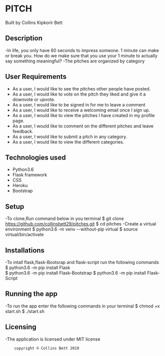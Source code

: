 # PITCH
Built by Collins Kipkorir Bett

## Description 
-In life, you only have 60 seconds to impress someone. 1 minute can make or break you. How do we make sure that you use your 1 minute to actually say something meaningful?
-The pitches are organized by category

## User Requirements
* As a user, I would like to see the pitches other people have posted.
* As a user, I would like to vote on the pitch they liked and give it a downvote or upvote.
* As a user, I would like to be signed in for me to leave a comment
* As a user, I would like to receive a welcoming email once I sign up.
* As a user, I would like to view the pitches I have created in my profile page.
* As a user, I would like to comment on the different pitches and leave feedback.
* As a user, I would like to submit a pitch in any category.
* As a user, I would like to view the different categories.

## Technologies used
* Python3.6
* Flask framework
* CSS
* Heroku
* Bootstrap

## Setup
-To clone,Run command below in you terminal
        $ git clone https://github.com/collinsbett29/pitches.git
        $ cd pitches
-Create a virtual environment
        $ python3.6 -m venv --without-pip virtual 
        $ source virtual/bin/activate

## Installations
-To intall flask,flask-Bootsrap and flask-script run the following commands
        $ python3.6 -m pip install Flask    
        $ python3.6 -m pip install Flask-Bootstrap
        $ python3.6 -m pip install Flask-Script

## Running the app 
-To run the app enter the following commands in your terminal
        $ chmod +x start.sh
        $ ./start.sh

## Licensing
-The application is licensed under MIT license

        copyright © Collins Bett 2019

